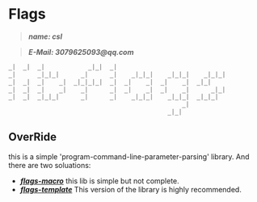 # Flags

>___name: csl___

>___E-Mail: 3079625093@qq.com___

```cpp                                               
_|  _|  _|            _|_|  _|                                
_|      _|_|_|      _|      _|    _|_|_|    _|_|_|    _|_|_|  
_|  _|  _|    _|  _|_|_|_|  _|  _|    _|  _|    _|  _|_|      
_|  _|  _|    _|    _|      _|  _|    _|  _|    _|      _|_|  
_|  _|  _|_|_|      _|      _|    _|_|_|    _|_|_|  _|_|_|    
                                                _|            
                                            _|_|                              
```

## OverRide
this is a simple 'program-command-line-parameter-parsing' library.
And there are two soluations:

+ [___flags-macro___](./flags-macro/) this lib is simple but not complete.
+ [___flags-template___](./flags-template/) This version of the library is highly recommended.
